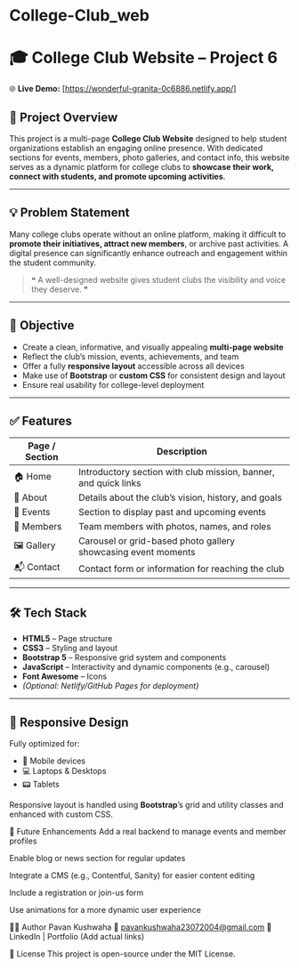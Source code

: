 # College-Club_web

# 🎓 College Club Website – Project 6

🌐 **Live Demo:** [https://wonderful-granita-0c6886.netlify.app/]

## 📖 Project Overview

This project is a multi-page **College Club Website** designed to help student organizations establish an engaging online presence. With dedicated sections for events, members, photo galleries, and contact info, this website serves as a dynamic platform for college clubs to **showcase their work, connect with students, and promote upcoming activities**.

---

## 💡 Problem Statement

Many college clubs operate without an online platform, making it difficult to **promote their initiatives, attract new members**, or archive past activities. A digital presence can significantly enhance outreach and engagement within the student community.

> ❝ A well-designed website gives student clubs the visibility and voice they deserve. ❞

---

## 🎯 Objective

- Create a clean, informative, and visually appealing **multi-page website**  
- Reflect the club’s mission, events, achievements, and team  
- Offer a fully **responsive layout** accessible across all devices  
- Make use of **Bootstrap** or **custom CSS** for consistent design and layout  
- Ensure real usability for college-level deployment

---

## ✅ Features

| Page / Section     | Description                                                                 |
|--------------------|-----------------------------------------------------------------------------|
| 🏠 Home             | Introductory section with club mission, banner, and quick links             |
| 📖 About            | Details about the club’s vision, history, and goals                         |
| 📅 Events           | Section to display past and upcoming events                                 |
| 👥 Members          | Team members with photos, names, and roles                                  |
| 🖼️ Gallery          | Carousel or grid-based photo gallery showcasing event moments               |
| 📬 Contact           | Contact form or information for reaching the club                           |

---

## 🛠️ Tech Stack

- **HTML5** – Page structure  
- **CSS3** – Styling and layout  
- **Bootstrap 5** – Responsive grid system and components  
- **JavaScript** – Interactivity and dynamic components (e.g., carousel)  
- **Font Awesome** – Icons  
- *(Optional: Netlify/GitHub Pages for deployment)*

---

## 📱 Responsive Design

Fully optimized for:

- 📱 Mobile devices  
- 💻 Laptops & Desktops  
- 📟 Tablets

Responsive layout is handled using **Bootstrap**’s grid and utility classes and enhanced with custom CSS.


🔧 Future Enhancements
Add a real backend to manage events and member profiles

Enable blog or news section for regular updates

Integrate a CMS (e.g., Contentful, Sanity) for easier content editing

Include a registration or join-us form

Use animations for a more dynamic user experience

👨‍💻 Author
Pavan Kushwaha
📧 pavankushwaha23072004@gmail.com
🔗 LinkedIn | Portfolio (Add actual links)

📄 License
This project is open-source under the MIT License.
